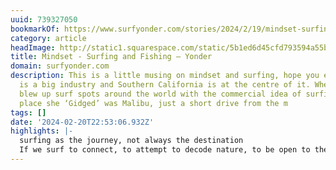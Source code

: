 ```yaml
---
uuid: 739327050
bookmarkOf: https://www.surfyonder.com/stories/2024/2/19/mindset-surfing-and-fishing?fbclid=PAAaY0g82qVMeSDC4j4aRwTZwuc_c-mKJ225-lEpY3u_XU8YPM1FJMA25E9dc_aem_AXiqvuiF9CzUr4ALEbSfBBgNSoaws_g68fDKZQ40oJ0_4RshX0o1RP5z3zCcxA-FHI0
category: article
headImage: http://static1.squarespace.com/static/5b1ed6d45cfd793594a55bc0/t/65d4f931549b185220894377/1708456241648/DSC03839.jpg?format=1500w
title: Mindset - Surfing and Fishing — Yonder
domain: surfyonder.com
description: This is a little musing on mindset and surfing, hope you enjoy!  Surfing
  is a big industry and Southern California is at the centre of it. When Gidget first
  blew up surf spots around the world with the commercial idea of surfing; the first
  place she ‘Gidged’ was Malibu, just a short drive from the m
tags: []
date: '2024-02-20T22:53:06.932Z'
highlights: |-
  surfing as the journey, not always the destination
  If we surf to connect, to attempt to decode nature, to be open to the transfer of energy from the sea to ourselves, to carve ourselves out some personal time then surfing is a form of therapy, of meditation, medicine
---
```



